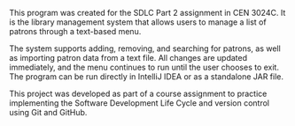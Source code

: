 This program was created for the SDLC Part 2 assignment in CEN 3024C. 
It is the library management system that allows users to manage a list of patrons through a text-based menu. 

The system supports adding, removing, and searching for patrons, as well as importing patron data from a text file. 
All changes are updated immediately, and the menu continues to run until the user chooses to exit. 
The program can be run directly in IntelliJ IDEA or as a standalone JAR file.

This project was developed as part of a course assignment to practice implementing the Software Development Life Cycle and version control using Git and GitHub.
